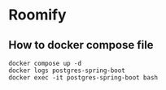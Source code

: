 # Roomify

## How to docker compose file

```
docker compose up -d
docker logs postgres-spring-boot 
docker exec -it postgres-spring-boot bash
```
